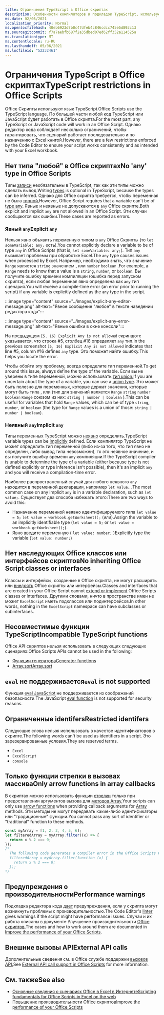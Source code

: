 ```yaml
---
title: Ограничения TypeScript в Office скриптах
description: Особенности компиляторов и подкладок TypeScript, используемых редактором кода Office скриптов.
ms.date: 02/05/2021
localization_priority: Normal
ms.openlocfilehash: 40eb6923d7b0c47dfeb4c846cdcc745e5d893c13
ms.sourcegitcommit: f7a7aebfb687f2a35dbed07ed62ff352a114525a
ms.translationtype: MT
ms.contentlocale: ru-RU
ms.lasthandoff: 05/06/2021
ms.locfileid: "52232461"
---
```

# <a name="typescript-restrictions-in-office-scripts"></a><span data-ttu-id="6d26c-103">Ограничения TypeScript в Office скриптах</span><span class="sxs-lookup"><span data-stu-id="6d26c-103">TypeScript restrictions in Office Scripts</span></span>

<span data-ttu-id="6d26c-104">Office Скрипты используют язык TypeScript.</span><span class="sxs-lookup"><span data-stu-id="6d26c-104">Office Scripts use the TypeScript language.</span></span> <span data-ttu-id="6d26c-105">По большей части любой код TypeScript или JavaScript будет работать в Office скрипта.</span><span class="sxs-lookup"><span data-stu-id="6d26c-105">For the most part, any TypeScript or JavaScript code will work in an Office Script.</span></span> <span data-ttu-id="6d26c-106">Однако редактор кода соблюдает несколько ограничений, чтобы гарантировать, что сценарий работает последовательно и по назначению с Excel книгой.</span><span class="sxs-lookup"><span data-stu-id="6d26c-106">However, there are a few restrictions enforced by the Code Editor to ensure your script works consistently and as intended with your Excel workbook.</span></span>

## <a name="no-any-type-in-office-scripts"></a><span data-ttu-id="6d26c-107">Нет типа "любой" в Office скриптах</span><span class="sxs-lookup"><span data-stu-id="6d26c-107">No 'any' type in Office Scripts</span></span>

<span data-ttu-id="6d26c-108">Типы [записи](https://www.typescriptlang.org/docs/handbook/typescript-in-5-minutes.html) необязательны в TypeScript, так как эти типы можно сделать вывод.</span><span class="sxs-lookup"><span data-stu-id="6d26c-108">Writing [types](https://www.typescriptlang.org/docs/handbook/typescript-in-5-minutes.html) is optional in TypeScript, because the types can be inferred.</span></span> <span data-ttu-id="6d26c-109">Однако для Office скрипта требуется, чтобы переменная не была [типной.](https://www.typescriptlang.org/docs/handbook/basic-types.html#any)</span><span class="sxs-lookup"><span data-stu-id="6d26c-109">However, Office Script requires that a variable can't be of [type any](https://www.typescriptlang.org/docs/handbook/basic-types.html#any).</span></span> <span data-ttu-id="6d26c-110">Явные и неявные не допускаются в `any` Office скрипте.</span><span class="sxs-lookup"><span data-stu-id="6d26c-110">Both explicit and implicit `any` are not allowed in an Office Script.</span></span> <span data-ttu-id="6d26c-111">Эти случаи сообщаются как ошибки.</span><span class="sxs-lookup"><span data-stu-id="6d26c-111">These cases are reported as errors.</span></span>

### <a name="explicit-any"></a><span data-ttu-id="6d26c-112">Явный `any`</span><span class="sxs-lookup"><span data-stu-id="6d26c-112">Explicit `any`</span></span>

<span data-ttu-id="6d26c-113">Нельзя явно объявить переменную типом в `any` Office Скрипты (то `let someVariable: any;` есть).</span><span class="sxs-lookup"><span data-stu-id="6d26c-113">You cannot explicitly declare a variable to be of type `any` in Office Scripts (that is, `let someVariable: any;`).</span></span> <span data-ttu-id="6d26c-114">Тип `any` вызывает проблемы при обработке Excel.</span><span class="sxs-lookup"><span data-stu-id="6d26c-114">The `any` type causes issues when processed by Excel.</span></span> <span data-ttu-id="6d26c-115">Например, необходимо знать, что значение `Range` является `string` значением , или `number` `boolean` .</span><span class="sxs-lookup"><span data-stu-id="6d26c-115">For example, a `Range` needs to know that a value is a `string`, `number`, or `boolean`.</span></span> <span data-ttu-id="6d26c-116">Вы получите ошибку времени компиляции (ошибка перед запуском скрипта), если любая переменная явно определена как `any` тип сценария.</span><span class="sxs-lookup"><span data-stu-id="6d26c-116">You will receive a compile-time error (an error prior to running the script) if any variable is explicitly defined as the `any` type in the script.</span></span>

:::image type="content" source="../images/explicit-any-editor-message.png" alt-text="Явное сообщение &quot;любое&quot; в тексте наведении редактора кода":::

:::image type="content" source="../images/explicit-any-error-message.png" alt-text="Явные ошибки в окне консоли":::

<span data-ttu-id="6d26c-119">На предыдущем `[5, 16] Explicit Any is not allowed` скриншоте указывается, что строка #5, столбец #16 определяет `any` тип.</span><span class="sxs-lookup"><span data-stu-id="6d26c-119">In the previous screenshot `[5, 16] Explicit Any is not allowed` indicates that line #5, column #16 defines `any` type.</span></span> <span data-ttu-id="6d26c-120">Это поможет найти ошибку.</span><span class="sxs-lookup"><span data-stu-id="6d26c-120">This helps you locate the error.</span></span>

<span data-ttu-id="6d26c-121">Чтобы обойти эту проблему, всегда определите тип переменной.</span><span class="sxs-lookup"><span data-stu-id="6d26c-121">To get around this issue, always define the type of the variable.</span></span> <span data-ttu-id="6d26c-122">Если вы не уверены в типе переменной, можно использовать [тип union.](https://www.typescriptlang.org/docs/handbook/unions-and-intersections.html)</span><span class="sxs-lookup"><span data-stu-id="6d26c-122">If you are uncertain about the type of a variable, you can use a [union type](https://www.typescriptlang.org/docs/handbook/unions-and-intersections.html).</span></span> <span data-ttu-id="6d26c-123">Это может быть полезно для переменных, которые держат значения, которые могут быть типа , или (тип для значений является `Range` `string` `number` `boolean` `Range` союзом из них: `string | number | boolean` ).</span><span class="sxs-lookup"><span data-stu-id="6d26c-123">This can be useful for variables that hold `Range` values, which can be of type `string`, `number`, or `boolean` (the type for `Range` values is a union of those: `string | number | boolean`).</span></span>

### <a name="implicit-any"></a><span data-ttu-id="6d26c-124">Неявный `any`</span><span class="sxs-lookup"><span data-stu-id="6d26c-124">Implicit `any`</span></span>

<span data-ttu-id="6d26c-125">Типы переменных TypeScript можно [неявно](https://www.typescriptlang.org/docs/handbook/type-inference.html) определить.</span><span class="sxs-lookup"><span data-stu-id="6d26c-125">TypeScript variable types can be [implicitly](https://www.typescriptlang.org/docs/handbook/type-inference.html) defined.</span></span> <span data-ttu-id="6d26c-126">Если компилятор TypeScript не может определить тип переменной (либо из-за того, что тип явно не определен, либо вывод типа невозможен), то это неявное значение, и вы получите ошибку времени `any` компиляции.</span><span class="sxs-lookup"><span data-stu-id="6d26c-126">If the TypeScript compiler is unable to determine the type of a variable (either because type is not defined explicitly or type inference isn't possible), then it's an implicit `any` and you will receive a compilation-time error.</span></span>

<span data-ttu-id="6d26c-127">Наиболее распространенный случай для любого неявного `any` находится в переменной декларации, например `let value;` .</span><span class="sxs-lookup"><span data-stu-id="6d26c-127">The most common case on any implicit `any` is in a variable declaration, such as `let value;`.</span></span> <span data-ttu-id="6d26c-128">Существует два способа избежать этого:</span><span class="sxs-lookup"><span data-stu-id="6d26c-128">There are two ways to avoid this:</span></span>

* <span data-ttu-id="6d26c-129">Назначение переменной неявно идентифицируемого типа `let value = 5;` `let value = workbook.getWorksheet();` (или).</span><span class="sxs-lookup"><span data-stu-id="6d26c-129">Assign the variable to an implicitly identifiable type (`let value = 5;` or `let value = workbook.getWorksheet();`).</span></span>
* <span data-ttu-id="6d26c-130">Явно введите переменную ( `let value: number;` )</span><span class="sxs-lookup"><span data-stu-id="6d26c-130">Explicitly type the variable (`let value: number;`)</span></span>

## <a name="no-inheriting-office-script-classes-or-interfaces"></a><span data-ttu-id="6d26c-131">Нет наследующих Office классов или интерфейсов скриптов</span><span class="sxs-lookup"><span data-stu-id="6d26c-131">No inheriting Office Script classes or interfaces</span></span>

<span data-ttu-id="6d26c-132">Классы и интерфейсы, созданные в Office скрипта, не могут расширять или [внедрять](https://www.typescriptlang.org/docs/handbook/classes.html#inheritance) Office скрипты или интерфейсы.</span><span class="sxs-lookup"><span data-stu-id="6d26c-132">Classes and interfaces that are created in your Office Script cannot [extend or implement](https://www.typescriptlang.org/docs/handbook/classes.html#inheritance) Office Scripts classes or interfaces.</span></span> <span data-ttu-id="6d26c-133">Другими словами, ничто в пространстве имен не может `ExcelScript` иметь подклассов или подинтерфейсов.</span><span class="sxs-lookup"><span data-stu-id="6d26c-133">In other words, nothing in the `ExcelScript` namespace can have subclasses or subinterfaces.</span></span>

## <a name="incompatible-typescript-functions"></a><span data-ttu-id="6d26c-134">Несовместимые функции TypeScript</span><span class="sxs-lookup"><span data-stu-id="6d26c-134">Incompatible TypeScript functions</span></span>

<span data-ttu-id="6d26c-135">Office API скриптов нельзя использовать в следующих следующих сценариях:</span><span class="sxs-lookup"><span data-stu-id="6d26c-135">Office Scripts APIs cannot be used in the following:</span></span>

* [<span data-ttu-id="6d26c-136">Функции генератора</span><span class="sxs-lookup"><span data-stu-id="6d26c-136">Generator functions</span></span>](https://developer.mozilla.org/docs/Web/JavaScript/Guide/Iterators_and_Generators#generator_functions)
* [<span data-ttu-id="6d26c-137">Array.sort</span><span class="sxs-lookup"><span data-stu-id="6d26c-137">Array.sort</span></span>](https://developer.mozilla.org/docs/Web/JavaScript/Reference/Global_Objects/Array/sort)

## <a name="eval-is-not-supported"></a><span data-ttu-id="6d26c-138">`eval` не поддерживается</span><span class="sxs-lookup"><span data-stu-id="6d26c-138">`eval` is not supported</span></span>

<span data-ttu-id="6d26c-139">Функция [eval JavaScript](https://developer.mozilla.org/docs/Web/JavaScript/Reference/Global_Objects/eval) не поддерживается из соображений безопасности.</span><span class="sxs-lookup"><span data-stu-id="6d26c-139">The JavaScript [eval function](https://developer.mozilla.org/docs/Web/JavaScript/Reference/Global_Objects/eval) is not supported for security reasons.</span></span>

## <a name="restricted-identifers"></a><span data-ttu-id="6d26c-140">Ограниченные identifers</span><span class="sxs-lookup"><span data-stu-id="6d26c-140">Restricted identifers</span></span>

<span data-ttu-id="6d26c-141">Следующие слова нельзя использовать в качестве идентификаторов в скрипте.</span><span class="sxs-lookup"><span data-stu-id="6d26c-141">The following words can't be used as identifiers in a script.</span></span> <span data-ttu-id="6d26c-142">Это зарезервированные условия.</span><span class="sxs-lookup"><span data-stu-id="6d26c-142">They are reserved terms.</span></span>

* `Excel`
* `ExcelScript`
* `console`

## <a name="only-arrow-functions-in-array-callbacks"></a><span data-ttu-id="6d26c-143">Только функции стрелки в вызовах массива</span><span class="sxs-lookup"><span data-stu-id="6d26c-143">Only arrow functions in array callbacks</span></span>

<span data-ttu-id="6d26c-144">В скриптах можно использовать функции [стрелки](https://developer.mozilla.org/docs/Web/JavaScript/Reference/Functions/Arrow_functions) только при предоставлении аргументов вызова для [методов Array.](https://developer.mozilla.org/docs/Web/JavaScript/Reference/Global_Objects/Array)</span><span class="sxs-lookup"><span data-stu-id="6d26c-144">Your scripts can only use [arrow functions](https://developer.mozilla.org/docs/Web/JavaScript/Reference/Functions/Arrow_functions) when providing callback arguments for [Array](https://developer.mozilla.org/docs/Web/JavaScript/Reference/Global_Objects/Array) methods.</span></span> <span data-ttu-id="6d26c-145">Эти методы не могут передавать какие-либо идентификаторы или "традиционные" функции.</span><span class="sxs-lookup"><span data-stu-id="6d26c-145">You cannot pass any sort of identifier or "traditional" function to these methods.</span></span>

```TypeScript
const myArray = [1, 2, 3, 4, 5, 6];
let filteredArray = myArray.filter((x) => {
  return x % 2 === 0;
});
/*
  The following code generates a compiler error in the Office Scripts Code Editor.
  filteredArray = myArray.filter(function (x) {
    return x % 2 === 0;
  });
*/
```

## <a name="performance-warnings"></a><span data-ttu-id="6d26c-146">Предупреждения о производительности</span><span class="sxs-lookup"><span data-stu-id="6d26c-146">Performance warnings</span></span>

<span data-ttu-id="6d26c-147">Подкладка редактора кода [дает](https://wikipedia.org/wiki/Lint_(software)) предупреждения, если у скрипта могут возникнуть проблемы с производительностью.</span><span class="sxs-lookup"><span data-stu-id="6d26c-147">The Code Editor's [linter](https://wikipedia.org/wiki/Lint_(software)) gives warnings if the script might have performance issues.</span></span> <span data-ttu-id="6d26c-148">Случаи и их работа описаны в документе Улучшение производительности [Office скриптов.](web-client-performance.md)</span><span class="sxs-lookup"><span data-stu-id="6d26c-148">The cases and how to work around them are documented in [Improve the performance of your Office Scripts](web-client-performance.md).</span></span>

## <a name="external-api-calls"></a><span data-ttu-id="6d26c-149">Внешние вызовы API</span><span class="sxs-lookup"><span data-stu-id="6d26c-149">External API calls</span></span>

<span data-ttu-id="6d26c-150">Дополнительные сведения см. в Office службе поддержки [вызовов API.](external-calls.md)</span><span class="sxs-lookup"><span data-stu-id="6d26c-150">See [External API call support in Office Scripts](external-calls.md) for more information.</span></span>

## <a name="see-also"></a><span data-ttu-id="6d26c-151">См. также</span><span class="sxs-lookup"><span data-stu-id="6d26c-151">See also</span></span>

* [<span data-ttu-id="6d26c-152">Основные сведения о сценариях Office в Excel в Интернете</span><span class="sxs-lookup"><span data-stu-id="6d26c-152">Scripting fundamentals for Office Scripts in Excel on the web</span></span>](scripting-fundamentals.md)
* [<span data-ttu-id="6d26c-153">Повышение производительности Office скриптов</span><span class="sxs-lookup"><span data-stu-id="6d26c-153">Improve the performance of your Office Scripts</span></span>](web-client-performance.md)
